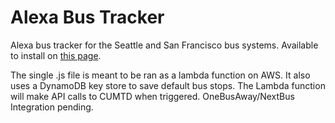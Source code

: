# Alexa Bus Tracker
Alexa bus tracker for the Seattle and San Francisco bus systems. Available to install on [this page](https://www.amazon.com/Daniel-Jamrozik-Champaign-Urbana-Times/dp/B06XDWHPT6/ref=sr_1_1?s=digital-skills&ie=UTF8&qid=1489084208&sr=1-1&keywords=cumtd).

The single .js file is meant to be ran as a lambda function on AWS. It also uses a DynamoDB key store to save default bus stops. The Lambda function will make API calls to CUMTD when triggered. OneBusAway/NextBus Integration pending.
